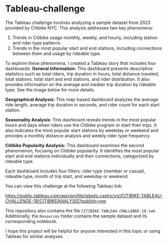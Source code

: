 # Tableau-challenge

The Tableau challenge involves analyzing a sample dataset from 2023 provided by Citibike NYC. This analysis addresses two key phenomena:
1. Trends in Citibike usage monthly, weekly, and hourly, including station and rider type patterns.
2. Trends in the most popular start and end stations, including connections between them and usage by rideable type.

To explore these phenomena, I created a Tableau story that includes four dashboards:
**General Information:** This dashboard presents descriptive statistics such as total riders, trip duration in hours, total distance traveled, total stations, total start and end stations, and rider distribution. It also provides information on the average and median trip duration by rideable type. See the image below for more details.

**Geographical Analysis:** This map-based dashboard analyzes the average ride length, average trip duration in seconds, and rider count for each start station.

**Seasonality Analysis:** This dashboard reveals trends in the most popular hours and days when riders use the Citibike program or start their trips. It also indicates the most popular start stations by weekday or weekend and provides a monthly distance analysis and weekly rider type frequency.

**Citibike Popularity Analysis:** This dashboard examines the second phenomenon, focusing on Citibike popularity. It identifies the most popular start and end stations individually and their connections, categorized by rideable type.

Each dashboard includes four filters: rider type (member or casual), rideable type, month of trip start, and weekday or weekend.

You can view this challenge at the following Tableau link:


https://public.tableau.com/app/profile/isbelis.castro/viz/CITIBIKE-TABLEAU-CHALLENGE-18/CITIBIKEANALYSIS?publish=yes


This repository also contains the file `CITIBIKE-TABLEAU-CHALLENGE-18.twb`. Additionally, the `Resources` folder contains the sample dataset and its corresponding notebook.

I hope this project will be helpful for anyone interested in this topic or using Tableau for similar analyses.